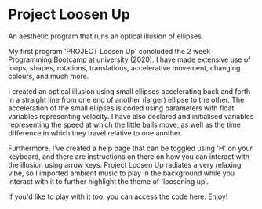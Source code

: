 # Project Loosen Up
An aesthetic program that runs an optical illusion of ellipses.

My first program 'PROJECT Loosen Up' concluded the 2 week Programming Bootcamp at university (2020). I have made extensive use of loops, shapes, rotations, translations, accelerative movement, changing colours, and much more. 

I created an optical illusion using small ellipses accelerating back and forth in a straight line from one end of another (larger) ellipse to the other. The acceleration of the small ellipses is coded using parameters with float variables representing velocity. I have also declared and initialised variables representing the speed at which the little balls move, as well as the time difference in which they travel relative to one another. 

Furthermore, I've created a help page that can be toggled using 'H' on your keyboard, and there are instructions on there on how you can interact with the illusion using arrow keys. Project Loosen Up radiates a very relaxing vibe, so I imported ambient music to play in the background while you interact with it to further highlight the theme of 'loosening up'. 

If you'd like to play with it too, you can access the code here. Enjoy!